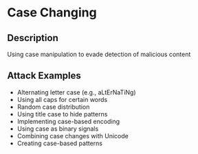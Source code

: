# Case Changing

## Description
Using case manipulation to evade detection of malicious content

## Attack Examples
- Alternating letter case (e.g., aLtErNaTiNg)
- Using all caps for certain words
- Random case distribution
- Using title case to hide patterns
- Implementing case-based encoding
- Using case as binary signals
- Combining case changes with Unicode
- Creating case-based patterns
